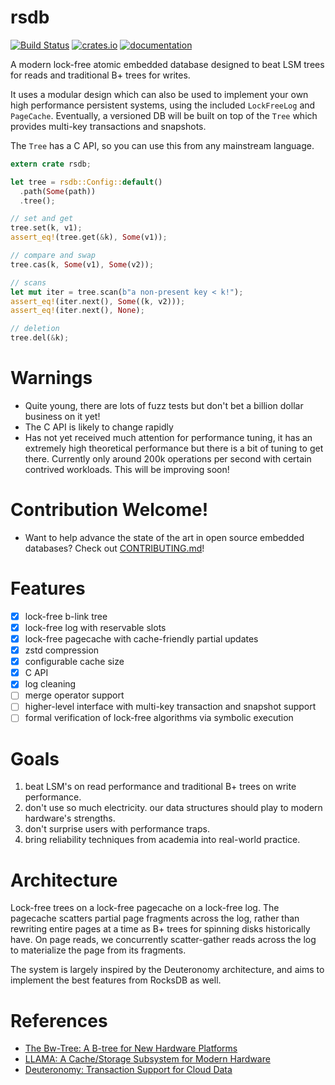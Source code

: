 # rsdb

[![Build Status](https://travis-ci.org/spacejam/rsdb.svg?branch=master)](https://travis-ci.org/spacejam/rsdb)
[![crates.io](http://meritbadge.herokuapp.com/rsdb)](https://crates.io/crates/rsdb)
[![documentation](https://docs.rs/rsdb/badge.svg)](https://docs.rs/rsdb)

A modern lock-free atomic embedded database designed to beat LSM trees for
reads and traditional B+ trees for writes. 

It uses a modular design which can also be used to implement your own high
performance persistent systems, using the included `LockFreeLog` and `PageCache`.
Eventually, a versioned DB will be built on top of the `Tree` which provides
multi-key transactions and snapshots.

The `Tree` has a C API, so you can use this from any mainstream language.

```rust
extern crate rsdb;

let tree = rsdb::Config::default()
  .path(Some(path))
  .tree();

// set and get
tree.set(k, v1);
assert_eq!(tree.get(&k), Some(v1));

// compare and swap
tree.cas(k, Some(v1), Some(v2));

// scans
let mut iter = tree.scan(b"a non-present key < k!");
assert_eq!(iter.next(), Some((k, v2)));
assert_eq!(iter.next(), None);

// deletion
tree.del(&k);
```

# Warnings

* Quite young, there are lots of fuzz tests but don't bet a billion
  dollar business on it yet!
* The C API is likely to change rapidly
* Has not yet received much attention for performance tuning,
  it has an extremely high theoretical performance but there
  is a bit of tuning to get there. Currently only around 200k
  operations per second with certain contrived workloads. This
  will be improving soon!

# Contribution Welcome!

* Want to help advance the state of the art in open source embedded
  databases? Check out [CONTRIBUTING.md](CONTRIBUTING.md)!

# Features

- [x] lock-free b-link tree
- [x] lock-free log with reservable slots
- [x] lock-free pagecache with cache-friendly partial updates
- [x] zstd compression
- [x] configurable cache size
- [x] C API
- [x] log cleaning
- [ ] merge operator support
- [ ] higher-level interface with multi-key transaction and snapshot support
- [ ] formal verification of lock-free algorithms via symbolic execution

# Goals

1. beat LSM's on read performance and traditional B+ trees on write performance.
1. don't use so much electricity. our data structures should play to modern hardware's strengths.
1. don't surprise users with performance traps.
1. bring reliability techniques from academia into real-world practice.

# Architecture

Lock-free trees on a lock-free pagecache on a lock-free log. The pagecache scatters
partial page fragments across the log, rather than rewriting entire pages at a time
as B+ trees for spinning disks historically have. On page reads, we concurrently
scatter-gather reads across the log to materialize the page from its fragments.

The system is largely inspired by the Deuteronomy architecture, and aims to implement
the best features from RocksDB as well.

# References

* [The Bw-Tree: A B-tree for New Hardware Platforms](https://www.microsoft.com/en-us/research/wp-content/uploads/2016/02/bw-tree-icde2013-final.pdf)
* [LLAMA: A Cache/Storage Subsystem for Modern Hardware](https://www.microsoft.com/en-us/research/wp-content/uploads/2016/02/llama-vldb2013.pdf)
* [Deuteronomy: Transaction Support for Cloud Data](https://www.microsoft.com/en-us/research/publication/deuteronomy-transaction-support-for-cloud-data/)
